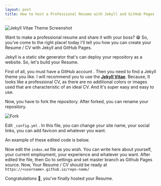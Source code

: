 ```yaml
---
layout: post
title: How to host a Professional Resume with Jekyll and GitHub Pages
---
```


![Jekyll Vitae Theme Screenshot](https://raw.githubusercontent.com/sakhsain/jekyll-vitae/main/assets/images/jekyll-vitae-theme-screenshot.png "Jekyll Vitae Theme Screenshot")

Want to make a professional resume and share it with your boss? 😁 So, you’ve come to the right place! today I'll tell you how you can create your Resume / CV with Jekyll and GitHub Pages.

Jekyll is a static site generator that's can deploy your repository as a website. So, let's build your Resume.

First of all, you must have a GitHub account . Then you need to find a Jekyll theme you like. I will recommend you to use the <a href="https://github.com/sakhsain/jekyll-vitae">**Jekyll Vitae**</a>. Because, It looks like a professional CV, as there are no additional colors or images used that are characteristic of an ideal CV. And It's super easy and easy to use.

Now, you have to fork the repository. After forked,  you can rename your repository.


![Fork](https://raw.githubusercontent.com/sakhsain/jekyll-vitae/main/assets/images/fork.png "Fork")

Edit  `_config.yml` . In this file, you can change your site name, your social links, you can add favicon and whatever you want. 

An example of these edited code is below.

<script src="https://gist.github.com/shrudra/1a6c159665633a9634da761d879406c1.js"></script>

Now edit the `index.md` file as you wish. You can write here about yourself, your current employment, your experience and whatever you want. After edited the file, then Go to settings and set master branch as Github Pages source. Now, Your Resume / CV should be ready at `https://<username>.github.io/repo-name/`

Congratulations 🎉, you've finally hosted your Resume. 
